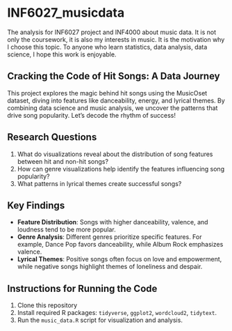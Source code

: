# INF6027_musicdata
The analysis for INF6027 project and INF4000 about music data. It is not only the coursework, it is also my interests in music. It is the motivation why I choose this topic. To anyone who learn statistics, data analysis, data science, I hope this work is enjoyable. 

## Cracking the Code of Hit Songs: A Data Journey
This project explores the magic behind hit songs using the MusicOset dataset, diving into features like danceability, energy, and lyrical themes. By combining data science and music analysis, we uncover the patterns that drive song popularity. Let’s decode the rhythm of success!

## Research Questions
1. What do visualizations reveal about the distribution of song features between hit and non-hit songs?
2. How can genre visualizations help identify the features influencing song popularity?
3. What patterns in lyrical themes create successful songs?

## Key Findings
- **Feature Distribution**: Songs with higher danceability, valence, and loudness tend to be more popular.
- **Genre Analysis**: Different genres prioritize specific features. For example, Dance Pop favors danceability, while Album Rock emphasizes valence.
- **Lyrical Themes**: Positive songs often focus on love and empowerment, while negative songs highlight themes of loneliness and despair.

## Instructions for Running the Code
1. Clone this repository 
2. Install required R packages: `tidyverse`, `ggplot2`, `wordcloud2`, `tidytext`.
3. Run the `music_data.R` script for visualization and analysis.

